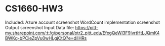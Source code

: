 # CS1660-HW3

Included:
  Azure account screenshot
  WordCount implementation screenshot
  Output screenshot
Input Data file: https://pitt-my.sharepoint.com/:t:/g/personal/otr2_pitt_edu/EfxgQeWl3F9IvrtHtLJQmK4BWKg-bPCieZpVu0wHLgjCtQ?e=diIHRs
